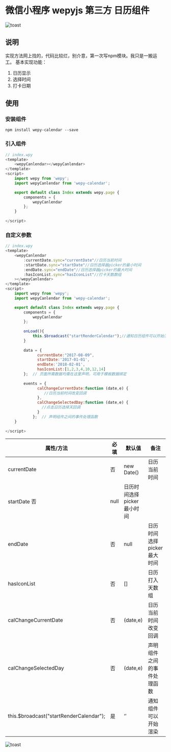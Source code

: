 # 微信小程序 wepyjs 第三方 日历组件

![toast](http://nowechat.oss-cn-shenzhen.aliyuncs.com/TIM%E5%9B%BE%E7%89%8720180116113203.png)


## 说明
实现方法网上找的，代码比较烂，别介意，第一次写npm模块。我只是一搬运工。
基本实现功能：
1. 日历显示
2. 选择时间
3. 打卡日期


## 使用

### 安装组件
```
npm install wepy-calendar --save
```

### 引入组件
```javascript
// index.wpy
<template>
    <wepyCanlendar></wepyCanlendar>
</template>
<script>
    import wepy from 'wepy';
    import wepyCanlendar from 'wepy-calendar';

    export default class Index extends wepy.page {
        components = {
            wepyCanlendar
        };
    }
    
</script>
```

### 自定义参数
```javascript
// index.wpy
<template>
    <wepyCanlendar 
        :currentDate.sync="currentDate"//日历当前时间
        :startDate.sync="startDate"//日历选择器picker的最小时间
        :endDate.sync="endDate"//日历选择器picker的最大时间
        :hasIconList.sync="hasIconList"//打卡天数数组
    ></wepyCanlendar>
</template>
<script>
    import wepy from 'wepy';
    import wepyCanlendar from 'wepy-calendar';

    export default class Index extends wepy.page {
        components = {
            wepyCanlendar
        };
        
        onLoad(){
            this.$broadcast("startRenderCalendar");//通知日历组件可以开始渲染
        }
        
        data = {
              currentDate:"2017-08-09",
              startDate:'2017-01-01',
              endDate:'2018-02-01',
              hasIconList:[1,2,3,4,10,12,14]
        };  // 页面所需数据均需在这里声明，可用于模板数据绑定
        
        events = {
              calChangeCurrentDate:function (date,e) {
                 //日历当前时间改变回调
              },
              calChangeSelectedDay:function (date,e) {
                //点击日历选择天回调
              }
            };  // 声明组件之间的事件处理函数
    }
    
</script>
```




| 属性/方法   | 必填    |  默认值  |备注|
| --------   | -----   | ---- |---- |
| currentDate | 否      |   new Date() |日历当前时间|
| startDate    否      |   null    |日历时间选择picker最小时间|
| endDate    | 否      |   null    |日历时间选择picker最大时间|
| hasIconList  | 否      |   []    |日历打入天数组|
| calChangeCurrentDate  | 否      |   (date,e)    |日历当前时间改变回调
| calChangeSelectedDay  | 否      |   (date,e)    |声明组件之间的事件处理函数
| this.$broadcast("startRenderCalendar");  | 是      |   ‘’    |通知组件可以开始渲染

![toast](http://nowechat.oss-cn-shenzhen.aliyuncs.com/qrcode_for_gh_b4c00b84720c_258.jpg)

